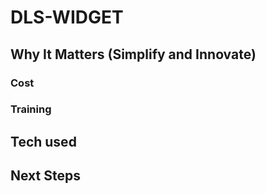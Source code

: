 # DLS-WIDGET

## Why It Matters (Simplify and Innovate)

### Cost

### Training


## Tech used


## Next Steps

